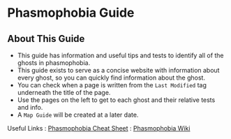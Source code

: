 # Phasmophobia Guide

## About This Guide

- This guide has information and useful tips and tests to identify all of the ghosts in phasmophobia.
- This guide exists to serve as a concise website with information about every ghost, so you can quickly find information about the ghost.
- You can check when a page is written from the `Last Modified` tag underneath the title of the page.
- Use the pages on the left to get to each ghost and their relative tests and info.
- A `Map Guide` will be created at a later date.

Useful Links
: [Phasmophobia Cheat Sheet](https://tybayn.github.io/phasmo-cheat-sheet/)
: [Phasmophobia Wiki](https://phasmophobia.fandom.com/wiki/Main_Page)

